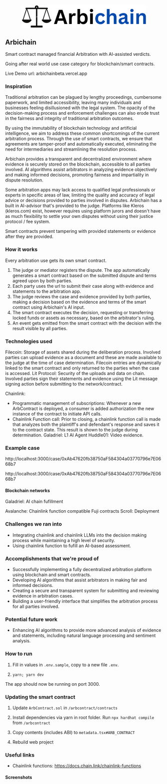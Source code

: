 <p align='center'>
    <img src='./public/logo.png' width=400 />
</p>

## Arbichain

Smart contract managed financial Arbitration with AI-assisted verdicts.

Going after real world use case category for blockchain/smart contracts.

Live Demo url: arbichainbeta.vercel.app


<!-- Demo video: -->

### Inspiration

Traditional arbitration can be plagued by lengthy proceedings, cumbersome paperwork, and limited accessibility, leaving many individuals and businesses feeling disillusioned with the legal system. The opacity of the decision-making process and enforcement challenges can also erode trust in the fairness and integrity of traditional arbitration outcomes.

By using the immutability of blockchain technology and artificial intelligence, we aim to address these common shortcomings of the current arbitration process. Through the use of smart contracts, we ensure that agreements are tamper-proof and automatically executed, eliminating the need for intermediaries and streamlining the resolution process.

Arbichain provides a transparent and decentralized environment where evidence is securely stored on the blockchain, accessible to all parties involved. AI algorithms assist arbitrators in analyzing evidence objectively and making informed decisions, promoting fairness and impartiality in dispute resolution.

Some arbitration apps may lack access to qualified legal professionals or experts in specific areas of law, limiting the quality and accuracy of legal advice or decisions provided to parties involved in disputes. Arbichain has a built in AI-advisor that's provided to the judge. Platforms like Kleros (kleros.com) exist, however requires using platform jurors and doesn't have as much flexibility to settle your own disputes without using their justice protocol / fee system.

Smart contracts prevent tampering with provided statements or evidence after they are provided.

### How it works

 <!-- Be able to create a simple arbitration thread without the overhead of signing up for a new protocol or platform and using existing blockchain networks and the Chainlink LLM. -->

Every arbitration use gets its own smart contract.

1. The judge or mediator registers the dispute. The app automatically generates a smart contract based on the submitted dispute and terms agreed upon by both parties.
2. Each party uses the url to submit their case along with evidence and statements to the arbitration app.
3. The judge reviews the case and evidence provided by both parties, making a decision based on the evidence and terms of the smart contract using Arbichain's AI input.
4. The smart contract executes the decision, requesting or transferring locked funds or assets as necessary, based on the arbitrator's ruling.
5. An event gets emitted from the smart contract with the decision with the result visible by all parties.

<!-- Using a smart contracts ultimately prevents tampering with provided statements, evidence, and decision after they are provided with each interaction timestamped and recorded on the contract. -->

### Technologies used
<!-- https://ethglobal.com/events/hackfs2024/prizes-->
Filecoin: Storage of assets shared during the deliberation process. Involved parties can upload evidence as a document and these are made available to the judge at the time of case determination. Filecoin entries are dynamically linked to the smart contract and only returned to the parties when the case is accessed.
Lit Protocol: Security of the uploads and data on chain. Involved parties sign their statements and evidence using the Lit message signing action before submitting to the network/contract.

Chainlink:
* Programmatic management of subscriptions: Whenever a new ArbContract is deployed, a consumer is added authorization the new instance of the contract to initiate API calls.
* Chainlink Function call: Prior to closing, a chainlink function call is made that analyzes both the plaintiff's and defendant's response and saves it to the contract state. This result is shown to the judge during determination.
Galadriel: L1 AI Agent
Huddle01: Video evidence.

### Example case
http://localhost:3000/case/0xAb47620fb38750aF584304a03770796e7E0668b7

http://localhost:3000/case/0xAb47620fb38750aF584304a03770796e7E0668b7


<!-- https://chainlinkblockmagic.devpost.com/ -->
#### Blockchain networks
Galadriel: AI chain fufillment

Avalanche: Chainlink function compatible Fuji contracts
Scroll: Deployment
<!-- (address real world problems) -->
<!-- Avalanche?: https://docs.google.com/document/d/1XYYRz5dXlRcDCb9jH6eGzClPQ8VBrXre6zM9U8cDBQs/edit -->
<!-- Scroll: Use as infra, no need in demo video -->


### Challenges we ran into
* Integrating chainlink and chainlink LLMs into the decision making process while maintaining a high level of security.
* Using chainlink function to fufill an AI-based assessment.


### Accomplishments that we're proud of
* Successfully implementing a fully decentralized arbitration platform using blockchain and smart contracts.
* Developing AI algorithms that assist arbitrators in making fair and informed decisions.
* Creating a secure and transparent system for submitting and reviewing evidence in arbitration cases.
* Building a user-friendly interface that simplifies the arbitration process for all parties involved.

### Potential future work
* Enhancing AI algorithms to provide more advanced analysis of evidence and statements, including natural language processing and sentiment analysis.

### How to run

1. Fill in values in `.env.sample`, copy to a new file `.env`.

2. `yarn; yarn dev`

The app should now be running on port 3000.

### Updating the smart contract

1. Update `ArbContract.sol` in `/arbcontract/contracts`

2. Install dependencies via yarn in root folder. Run `npx hardhat compile` from `/arbcontract`

3. Copy contents (includes ABI) to `metadata.tsx#ARB_CONTRACT`

4. Rebuild web project


### Useful links
* Chainlink functions: https://docs.chain.link/chainlink-functions

<!--
Arbichain
Demo

-->

#### Screenshots
